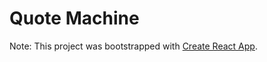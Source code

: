 # Quote Machine

Note: This project was bootstrapped with [Create React App](https://github.com/facebook/create-react-app).